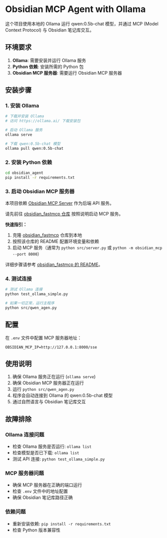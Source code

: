 # Obsidian MCP Agent with Ollama

这个项目使用本地的 Ollama 运行 qwen:0.5b-chat 模型，并通过 MCP (Model Context Protocol) 与 Obsidian 笔记库交互。

## 环境要求

1. **Ollama**: 需要安装并运行 Ollama 服务
2. **Python 依赖**: 安装所需的 Python 包
3. **Obsidian MCP 服务器**: 需要运行 Obsidian MCP 服务器

## 安装步骤

### 1. 安装 Ollama
```bash
# 下载并安装 Ollama
# 访问 https://ollama.ai/ 下载安装包

# 启动 Ollama 服务
ollama serve

# 下载 qwen:0.5b-chat 模型
ollama pull qwen:0.5b-chat
```

### 2. 安装 Python 依赖
```bash
cd obsidian_agent
pip install -r requirements.txt
```

### 3. 启动 Obsidian MCP 服务器

本项目依赖 [Obsidian MCP Server](https://github.com/pnn12138/obsidian_fastmcp) 作为后端 API 服务。

请先前往 [obsidian_fastmcp 仓库](https://github.com/pnn12138/obsidian_fastmcp) 按照说明启动 MCP 服务。

**快速指引：**

1. 克隆 [obsidian_fastmcp](https://github.com/pnn12138/obsidian_fastmcp) 仓库到本地
2. 按照该仓库的 README 配置环境变量和依赖
3. 启动 MCP 服务（通常为 `python src/server.py` 或 `python -m obsidian_mcp --port 8000`）

详细步骤请参考 [obsidian_fastmcp 的 README](https://github.com/pnn12138/obsidian_fastmcp#readme)。

### 4. 测试连接
```bash
# 测试 Ollama 连接
python test_ollama_simple.py

# 如果一切正常，运行主程序
python src/qwen_agen.py
```

## 配置

在 `.env` 文件中配置 MCP 服务器地址：
```
OBSIDIAN_MCP_IP=http://127.0.0.1:8000/sse
```

## 使用说明

1. 确保 Ollama 服务正在运行 (`ollama serve`)
2. 确保 Obsidian MCP 服务器正在运行
3. 运行 `python src/qwen_agen.py`
4. 程序会自动连接到 Ollama 的 qwen:0.5b-chat 模型
5. 通过自然语言与 Obsidian 笔记库交互

## 故障排除

### Ollama 连接问题
- 检查 Ollama 服务是否运行: `ollama list`
- 检查模型是否已下载: `ollama list`
- 测试 API 连接: `python test_ollama_simple.py`

### MCP 服务器问题
- 确保 MCP 服务器在正确的端口运行
- 检查 `.env` 文件中的地址配置
- 确保 Obsidian 笔记库路径正确

### 依赖问题
- 重新安装依赖: `pip install -r requirements.txt`
- 检查 Python 版本兼容性

